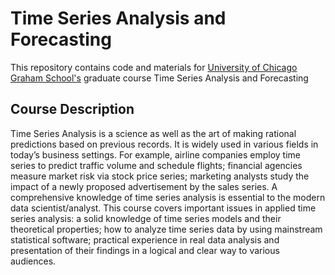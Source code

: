 # Time Series Analysis and Forecasting

This repository contains code and materials for [University of Chicago Graham School's](https://grahamschool.uchicago.edu/academic-programs/masters-degrees/analytics) graduate course Time Series Analysis and Forecasting 

## Course Description

Time Series Analysis is a science as well as the art of making rational predictions based on previous records. It is widely used in various fields in today’s business settings. For example, airline companies employ time series to predict traffic volume and schedule flights; financial agencies measure market risk via stock price series; marketing analysts study the impact of a newly proposed advertisement by the sales series. A comprehensive knowledge of time series analysis is essential to the modern data scientist/analyst. This course covers important issues in applied time series analysis: a solid knowledge of time series models and their theoretical properties; how to analyze time series data by using mainstream statistical software; practical experience in real data analysis and presentation of their findings in a logical and clear way to various audiences.
